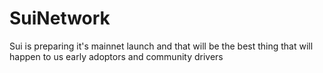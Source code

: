 # SuiNetwork
Sui is preparing it's mainnet launch and that will be the best thing that will happen to us early adoptors and community drivers
